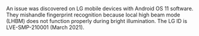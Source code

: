 An issue was discovered on LG mobile devices with Android OS 11 software. They mishandle fingerprint recognition because local high beam mode (LHBM) does not function properly during bright illumination. The LG ID is LVE-SMP-210001 (March 2021).